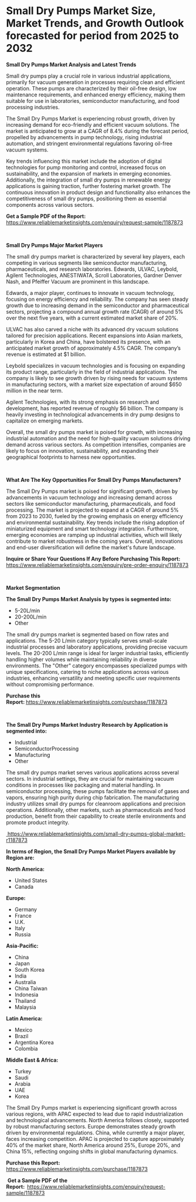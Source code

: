 <p><h1>Small Dry Pumps Market Size, Market Trends, and Growth Outlook forecasted for period from 2025 to 2032</h1></p><p><strong>Small Dry Pumps Market Analysis and Latest Trends</strong></p>
<p><p>Small dry pumps play a crucial role in various industrial applications, primarily for vacuum generation in processes requiring clean and efficient operation. These pumps are characterized by their oil-free design, low maintenance requirements, and enhanced energy efficiency, making them suitable for use in laboratories, semiconductor manufacturing, and food processing industries. </p><p>The Small Dry Pumps Market is experiencing robust growth, driven by increasing demand for eco-friendly and efficient vacuum solutions. The market is anticipated to grow at a CAGR of 8.4% during the forecast period, propelled by advancements in pump technology, rising industrial automation, and stringent environmental regulations favoring oil-free vacuum systems.</p><p>Key trends influencing this market include the adoption of digital technologies for pump monitoring and control, increased focus on sustainability, and the expansion of markets in emerging economies. Additionally, the integration of small dry pumps in renewable energy applications is gaining traction, further fostering market growth. The continuous innovation in product design and functionality also enhances the competitiveness of small dry pumps, positioning them as essential components across various sectors.</p></p>
<p><strong>Get a Sample PDF of the Report:&nbsp;</strong> <a href="https://www.reliablemarketinsights.com/enquiry/request-sample/1187873?utm_campaign=2743&utm_medium=2&utm_source=Github&utm_content=ia&utm_term=16042025&utm_id=small-dry-pumps">https://www.reliablemarketinsights.com/enquiry/request-sample/1187873</a></p>
<p>&nbsp;</p>
<p><strong>Small Dry Pumps Major Market Players</strong></p>
<p><p>The small dry pumps market is characterized by several key players, each competing in various segments like semiconductor manufacturing, pharmaceuticals, and research laboratories. Edwards, ULVAC, Leybold, Agilent Technologies, ANESTIWATA, Scroll Laboratories, Gardner Denver Nash, and Pfeiffer Vacuum are prominent in this landscape. </p><p>Edwards, a major player, continues to innovate in vacuum technology, focusing on energy efficiency and reliability. The company has seen steady growth due to increasing demand in the semiconductor and pharmaceutical sectors, projecting a compound annual growth rate (CAGR) of around 5% over the next five years, with a current estimated market share of 20%.</p><p>ULVAC has also carved a niche with its advanced dry vacuum solutions tailored for precision applications. Recent expansions into Asian markets, particularly in Korea and China, have bolstered its presence, with an anticipated market growth of approximately 4.5% CAGR. The company’s revenue is estimated at $1 billion.</p><p>Leybold specializes in vacuum technologies and is focusing on expanding its product range, particularly in the field of industrial applications. The company is likely to see growth driven by rising needs for vacuum systems in manufacturing sectors, with a market size expectation of around $650 million in the near term.</p><p>Agilent Technologies, with its strong emphasis on research and development, has reported revenue of roughly $6 billion. The company is heavily investing in technological advancements in dry pump designs to capitalize on emerging markets.</p><p>Overall, the small dry pumps market is poised for growth, with increasing industrial automation and the need for high-quality vacuum solutions driving demand across various sectors. As competition intensifies, companies are likely to focus on innovation, sustainability, and expanding their geographical footprints to harness new opportunities.</p></p>
<p>&nbsp;</p>
<p><strong>What Are The Key Opportunities For Small Dry Pumps Manufacturers?</strong></p>
<p><p>The Small Dry Pumps market is poised for significant growth, driven by advancements in vacuum technology and increasing demand across sectors like semiconductor manufacturing, pharmaceuticals, and food processing. The market is projected to expand at a CAGR of around 5% from 2023 to 2030, fueled by the growing emphasis on energy efficiency and environmental sustainability. Key trends include the rising adoption of miniaturized equipment and smart technology integration. Furthermore, emerging economies are ramping up industrial activities, which will likely contribute to market robustness in the coming years. Overall, innovations and end-user diversification will define the market's future landscape.</p></p>
<p><strong>Inquire or Share Your Questions If Any Before Purchasing This Report:</strong> <a href="https://www.reliablemarketinsights.com/enquiry/pre-order-enquiry/1187873?utm_campaign=2743&utm_medium=2&utm_source=Github&utm_content=ia&utm_term=16042025&utm_id=small-dry-pumps">https://www.reliablemarketinsights.com/enquiry/pre-order-enquiry/1187873</a></p>
<p>&nbsp;</p>
<p><strong>Market Segmentation</strong></p>
<p><strong>The Small Dry Pumps Market Analysis by types is segmented into:</strong></p>
<p><ul><li>5-20L/min</li><li>20-200L/min</li><li>Other</li></ul></p>
<p><p>The small dry pumps market is segmented based on flow rates and applications. The 5-20 L/min category typically serves small-scale industrial processes and laboratory applications, providing precise vacuum levels. The 20-200 L/min range is ideal for larger industrial tasks, efficiently handling higher volumes while maintaining reliability in diverse environments. The "Other" category encompasses specialized pumps with unique specifications, catering to niche applications across various industries, enhancing versatility and meeting specific user requirements without compromising performance.</p></p>
<p><strong>Purchase this Report:&nbsp;</strong><a href="https://www.reliablemarketinsights.com/purchase/1187873?utm_campaign=2743&utm_medium=2&utm_source=Github&utm_content=ia&utm_term=16042025&utm_id=small-dry-pumps">https://www.reliablemarketinsights.com/purchase/1187873</a></p>
<p>&nbsp;</p>
<p><strong>The Small Dry Pumps Market Industry Research by Application is segmented into:</strong></p>
<p><ul><li>Industrial</li><li>SemiconductorProcessing</li><li>Manufacturing</li><li>Other</li></ul></p>
<p><p>The small dry pumps market serves various applications across several sectors. In industrial settings, they are crucial for maintaining vacuum conditions in processes like packaging and material handling. In semiconductor processing, these pumps facilitate the removal of gases and vapors, ensuring high purity during chip fabrication. The manufacturing industry utilizes small dry pumps for cleanroom applications and precision operations. Additionally, other markets, such as pharmaceuticals and food production, benefit from their capability to create sterile environments and promote product integrity.</p></p>
<p><a href="https://www.reliablemarketinsights.com/small-dry-pumps-global-market-r1187873?utm_campaign=2743&utm_medium=2&utm_source=Github&utm_content=ia&utm_term=16042025&utm_id=small-dry-pumps">&nbsp;https://www.reliablemarketinsights.com/small-dry-pumps-global-market-r1187873</a></p>
<p><strong>In terms of Region, the Small Dry Pumps Market Players available by Region are:</strong></p>
<p>
    <p> <strong> North America: </strong>
        <ul>
            <li>United States</li>
            <li>Canada</li>
        </ul>
        </p> 
    <p> <strong> Europe: </strong>
        <ul>
            <li>Germany</li>
            <li>France</li>
            <li>U.K.</li>
            <li>Italy</li>
            <li>Russia</li>
        </ul>
        </p> 
    <p> <strong> Asia-Pacific: </strong>
        <ul>
            <li>China</li>
            <li>Japan</li>
            <li>South Korea</li>
            <li>India</li>
            <li>Australia</li>
            <li>China Taiwan</li>
            <li>Indonesia</li>
            <li>Thailand</li>
            <li>Malaysia</li>
        </ul>
        </p> 
    <p> <strong> Latin America: </strong>
        <ul>
            <li>Mexico</li>
            <li>Brazil</li>
            <li>Argentina Korea</li>
            <li>Colombia</li>
        </ul>
        </p> 
    <p> <strong> Middle East & Africa: </strong>
        <ul>
            <li>Turkey</li>
            <li>Saudi</li>
            <li>Arabia</li>
            <li>UAE</li>
            <li>Korea</li>
        </ul>
    </p>
    </p>
<p><p>The Small Dry Pumps market is experiencing significant growth across various regions, with APAC expected to lead due to rapid industrialization and technological advancements. North America follows closely, supported by robust manufacturing sectors. Europe demonstrates steady growth driven by environmental regulations. China, while currently a major player, faces increasing competition. APAC is projected to capture approximately 40% of the market share, North America around 25%, Europe 20%, and China 15%, reflecting ongoing shifts in global manufacturing dynamics.</p></p>
<p><strong>Purchase this Report: </strong><a href="https://www.reliablemarketinsights.com/purchase/1187873?utm_campaign=2743&utm_medium=2&utm_source=Github&utm_content=ia&utm_term=16042025&utm_id=small-dry-pumps">https://www.reliablemarketinsights.com/purchase/1187873</a></p>
<p>&nbsp;<strong>Get a Sample PDF of the Report:&nbsp;&nbsp;</strong><a href="https://www.reliablemarketinsights.com/enquiry/request-sample/1187873?utm_campaign=2743&utm_medium=2&utm_source=Github&utm_content=ia&utm_term=16042025&utm_id=small-dry-pumps">https://www.reliablemarketinsights.com/enquiry/request-sample/1187873</a></p>
<p><strong></strong></p>
<p><p></p><p></p><p></p></p>
